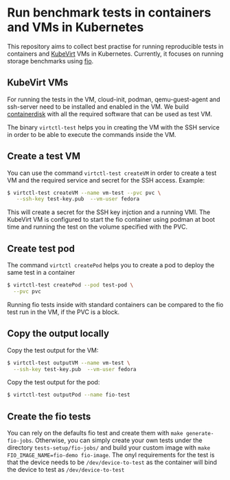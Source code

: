 # Run benchmark tests in containers and VMs in Kubernetes

This repository aims to collect best practise for running reproducible tests in containers and [KubeVirt](https://kubevirt.io/) VMs in Kubernetes. Currently, it focuses on running storage benchmarks using [fio](https://fio.readthedocs.io/en/latest/index.html).

## KubeVirt VMs
For running the tests in the VM, cloud-init, podman, qemu-guest-agent and ssh-server need to be installed and enabled in the VM. We build [containerdisk](https://github.com/alicefr/kubevirt-test-vm/tree/main/containerdisk) with all the required software that can be used as test VM.

The binary `virtctl-test` helps you in creating the VM with the SSH service in order to be able to execute the commands inside the VM. 

## Create a test VM
You can use the command `virtctl-test createVM` in order to create a test VM and the required service and secret for the SSH access. Example:
```bash
$ virtctl-test createVM --name vm-test --pvc pvc \
   --ssh-key test-key.pub  --vm-user fedora
```
This will create a secret for the SSH key injction and a running VMI. The KubeVirt VM is configured to start the fio container using podman at boot time and running the test on the volume specified with the PVC.

## Create test pod 
The command `virtctl createPod` helps you to create a pod to deploy the same test in a container
```bash
$ virtctl-test createPod --pod test-pod \
  --pvc pvc
```
Running fio tests inside with standard containers can be compared to the fio test run in the VM, if the PVC is a block.

## Copy the output locally
Copy the test output for the VM:
```bash
$ virtctl-test outputVM --name vm-test \
  --ssh-key test-key.pub  --vm-user fedora
```
Copy the test output for the pod:
```bash
$ virtctl-test outputPod --name fio-test
```
## Create the fio tests
You can rely on the defaults fio test and create them with `make generate-fio-jobs`. Otherwise, you can simply create your own tests under the directory `tests-setup/fio-jobs/` and build your custom image with `make FIO_IMAGE_NAME=fio-demo fio-image`. The onyl requirements for the test is that the device needs to be `/dev/device-to-test` as the container will bind the device to test as `/dev/device-to-test`
